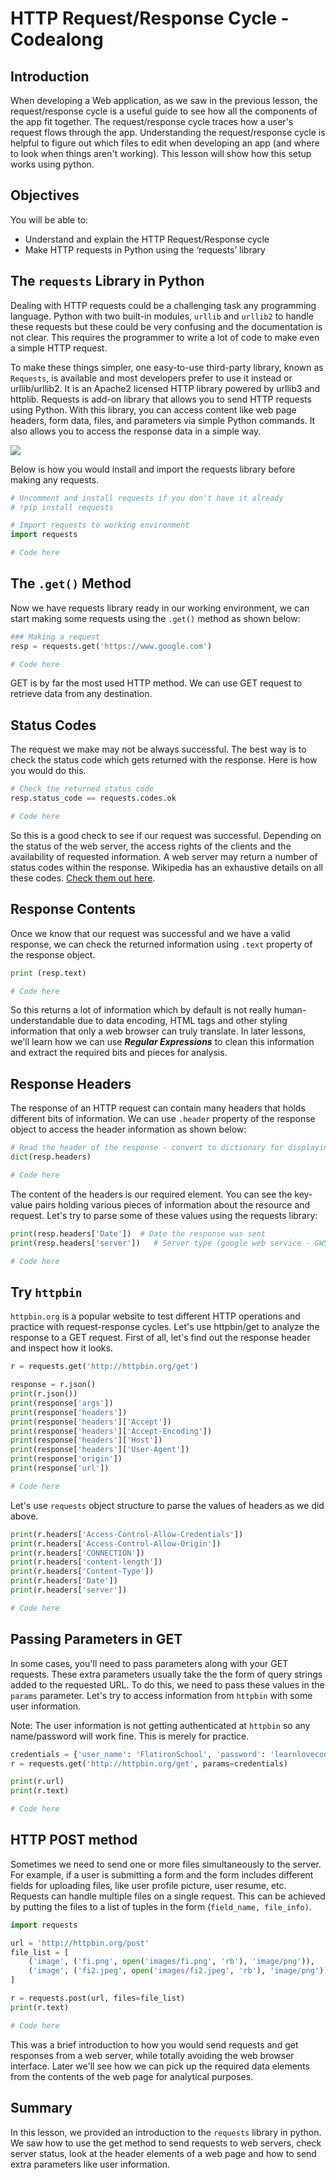 
# HTTP Request/Response Cycle - Codealong

##  Introduction
When developing a Web application, as we saw in the previous lesson, the request/response cycle is a useful guide to see how all the components of the app fit together. The request/response cycle traces how a user's request flows through the app. Understanding the request/response cycle is helpful to figure out which files to edit when developing an app (and where to look when things aren't working). This lesson will show how this setup works using python. 

## Objectives

You will be able to: 

* Understand and explain the HTTP Request/Response cycle
* Make HTTP requests in Python using the ‘requests’ library

## The `requests` Library in Python

Dealing with HTTP requests could be a challenging task  any programming language. Python with two built-in modules, `urllib` and `urllib2` to handle these requests but these could be very confusing  and the documentation is not clear. This requires the programmer to write a lot of code to make even a simple HTTP request.

To make these things simpler, one easy-to-use third-party library, known as` Requests`, is available and most developers prefer to use it instead or urllib/urllib2. It is an Apache2 licensed HTTP library powered by urllib3 and httplib. Requests is add-on library that allows you to send HTTP requests using Python. With this library, you can access content like web page headers, form data, files, and parameters via simple Python commands. It also allows you to access the response data in a simple way.

![](images/logo.png)

Below is how you would install and import the requests library before making any requests. 
```python
# Uncomment and install requests if you don't have it already
# !pip install requests

# Import requests to working environment
import requests
```


```python
# Code here
```

## The `.get()` Method

Now we have requests library ready in our working environment, we can start making some requests using the `.get()` method as shown below:
```python
### Making a request
resp = requests.get('https://www.google.com')
```


```python
# Code here 
```

GET is by far the most used HTTP method. We can use GET request to retrieve data from any destination. 

## Status Codes
The request we make may not be always successful. The best way is to check the status code which gets returned with the response. Here is how you would do this. 
```python
# Check the returned status code
resp.status_code == requests.codes.ok
```


```python
# Code here 
```

So this is a good check to see if our request was successful. Depending on the status of the web server, the access rights of the clients and the availability of requested information. A web server may return a number of status codes within the response. Wikipedia has an exhaustive details on all these codes. [Check them out here](https://en.wikipedia.org/wiki/List_of_HTTP_status_codes).

## Response Contents
Once we know that our request was successful and we have a valid response, we can check the returned information using `.text` property of the response object. 
```python
print (resp.text)
```


```python
# Code here 
```

So this returns a lot of information which by default is not really human-understandable due to data encoding, HTML tags and other styling information that only a web browser can truly translate. In later lessons, we'll learn how we can use **_Regular Expressions_**  to clean this information and extract the required bits and pieces for analysis. 

## Response Headers
The response of an HTTP request can contain many headers that holds different bits of information. We can use `.header` property of the response object to access the header information as shown below:

```python
# Read the header of the response - convert to dictionary for displaying k:v pairs neatly
dict(resp.headers)
```


```python
# Code here 
```

The content of the headers is our required element. You can see the key-value pairs holding various pieces of  information about the resource and request. Let's try to parse some of these values using the requests library:

```python
print(resp.headers['Date'])  # Date the response was sent
print(resp.headers['server'])   # Server type (google web service - GWS)
```


```python
# Code here 
```

## Try `httpbin`
`httpbin.org` is a popular website to test different HTTP operations and practice with request-response cycles. Let's use httpbin/get to analyze the response to a GET request. First of all, let's find out the response header and inspect how it looks. 

```python
r = requests.get('http://httpbin.org/get')

response = r.json()  
print(r.json())  
print(response['args'])  
print(response['headers'])  
print(response['headers']['Accept'])  
print(response['headers']['Accept-Encoding'])  
print(response['headers']['Host'])  
print(response['headers']['User-Agent'])  
print(response['origin'])  
print(response['url'])  
```


```python
# Code here 
```

Let's use `requests` object structure to parse the values of headers as we did above. 

```python
print(r.headers['Access-Control-Allow-Credentials'])  
print(r.headers['Access-Control-Allow-Origin'])  
print(r.headers['CONNECTION'])  
print(r.headers['content-length'])  
print(r.headers['Content-Type'])  
print(r.headers['Date'])  
print(r.headers['server'])  
```


```python
# Code here 
```

## Passing Parameters in GET
In some cases, you'll need to pass parameters along with your GET requests. These extra parameters usually take the the form of query strings added to the requested URL. To do this, we need to pass these values in the `params` parameter. Let's try to access information from `httpbin` with some user information. 

Note: The user information is not getting authenticated at `httpbin` so any name/password will work fine. This is merely for practice. 

```python
credentials = {'user_name': 'FlatironSchool', 'password': 'learnlovecode'}  
r = requests.get('http://httpbin.org/get', params=credentials)

print(r.url)  
print(r.text)  
```


```python
# Code here 
```

## HTTP POST method 

Sometimes we need to send one or more files simultaneously to the server. For example, if a user is submitting a form and the form includes different fields for uploading files, like user profile picture, user resume, etc. Requests can handle multiple files on a single request. This can be achieved by putting the files to a list of tuples in the form (`field_name, file_info)`.


```python
import requests

url = 'http://httpbin.org/post'  
file_list = [  
    ('image', ('fi.png', open('images/fi.png', 'rb'), 'image/png')),
    ('image', ('fi2.jpeg', open('images/fi2.jpeg', 'rb'), 'image/png'))
]

r = requests.post(url, files=file_list)  
print(r.text)  
```


```python
# Code here  
```

This was a brief introduction to how you would send requests and get responses from a web server, while totally avoiding the web browser interface. Later we'll see how we can pick up the required data elements from the contents of the web page for analytical purposes. 

## Summary
In this lesson, we provided an introduction to the `requests` library in python. We saw how to use the get method to send requests to web servers, check server status, look at the header elements of a web page and how to send extra parameters like user information. 
